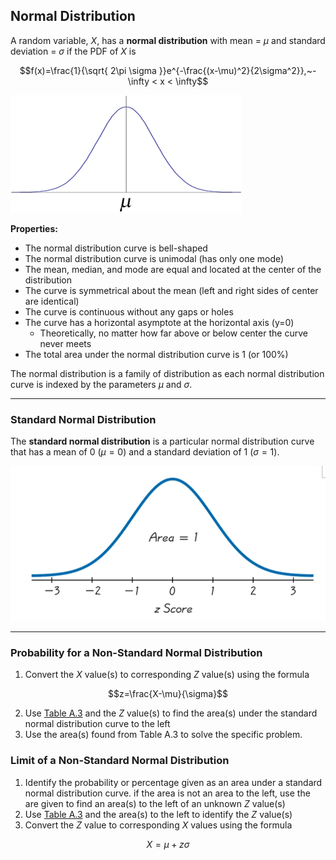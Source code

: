 ## Normal Distribution

A random variable, $X$, has a **normal distribution** with mean = $\mu$ and standard deviation = $\sigma$ if the PDF of $X$ is 

$$f(x)=\frac{1}{\sqrt{ 2\pi \sigma }}e^{-\frac{(x-\mu)^2}{2\sigma^2}},~-\infty < x < \infty$$

![](./Resources/normal_distribution.png)

**Properties:**
- The normal distribution curve is bell-shaped
- The normal distribution curve is unimodal (has only one mode)
- The mean, median, and mode are equal and located at the center of the distribution
- The curve is symmetrical about the mean (left and right sides of center are identical)
- The curve is continuous without any gaps or holes
- The curve has a horizontal asymptote at the horizontal axis (y=0)
    - Theoretically, no matter how far above or below center the curve never meets
- The total area under the normal distribution curve is 1 (or 100%)

The normal distribution is a family of distribution as each normal distribution curve is indexed by the parameters $\mu$ and $\sigma$.

- - -

### Standard Normal Distribution

The **standard normal distribution** is a particular normal distribution curve that has a mean of 0 ($\mu=0$) and a standard deviation of 1 ($\sigma=1$).

![](./Resources/standard_normal_distribution.png)

- - -

### Probability for a Non-Standard Normal Distribution

1. Convert the $X$ value(s) to corresponding $Z$ value(s) using the formula

$$z=\frac{X-\mu}{\sigma}$$

2. Use [Table A.3](obsidian://open?vault=Notes&file=Courses%2FODU%20Spring%202024%2FSTAT330%20Intro%20to%20Probability%20%26%20Statistics%2F(M10)%20Normal%20Applications%20and%20Other%20Continuous%20Distributions%2F(M10.1)%20Review%2FResources%2FTable%20A3.pdf) and the $Z$ value(s) to find the area(s) under the standard normal distribution curve to the left
3. Use the area(s) found from Table A.3 to solve the specific problem.

### Limit of a Non-Standard Normal Distribution

1. Identify the probability or percentage given as an area under a standard normal distribution curve. if the area is not an area to the left, use the are given to find an area(s) to the left of an unknown $Z$ value(s)
2. Use [Table A.3](obsidian://open?vault=Notes&file=Courses%2FODU%20Spring%202024%2FSTAT330%20Intro%20to%20Probability%20%26%20Statistics%2F(M9)%20Uniform%20and%20Normal%20Distributions%2F(M9.5)%20Normal%20Distribution%20Applications%2FResources%2FTable%20A3.pdf) and the area(s) to the left to identify the $Z$ value(s)
3. Convert the $Z$ value to corresponding $X$ values using the formula

$$X=\mu+z\sigma$$
